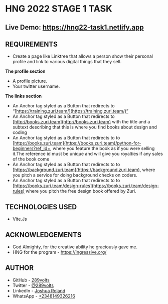 # HNG 2022 STAGE 1 TASK

## Live Demo: https://hng22-task1.netlify.app

## REQUIREMENTS

- Create a page like Linktree that allows a person show their personal profile and link to various digital things that they sell.

 **The profile section**

- A profile picture.
- Your twitter username.

**The links section**

- An Anchor tag  styled as a Button that redirects to “[https://training.zuri.team/](https://training.zuri.team/)”
- An Anchor tag styled as a Button that redirects to [http://books.zuri.team](http://books.zuri.team) with the title and a subtext describing that this is where you find books about design and coding
- An Anchor tag styled as a Button that redirects to to [https://books.zuri.team](https://books.zuri.team)/python-for-beginners?ref_id=<yourslackname>, where you feature the book as if you were selling it.The reference id must be unique and will give you royalties if any sales of the book come
- An Anchor tag styled as a Button that redirects to to [https://background.zuri.team](https://background.zuri.team), where you pitch a service for doing background checks on coders.
- An Anchor tag styled as a Button that redirects to to [https://books.zuri.team/design-rules](https://books.zuri.team/design-rules) where you pitch the free design book offered by Zuri.

## TECHNOLOGIES USED

- Vite.Js


## ACKNOWLEDGEMENTS

- God Almighty, for the creative ability he graciously gave me.
- HNG for the program - https://ingressive.org/

## AUTHOR

- GitHub - [289volts](https://www.github.com/289volts)
- Twitter - [@289volts](https://www.twitter.com/289volts)
- LinkedIn - [Joshua Roland](https://www.linkedin.com/in/Joshua-Roland)
- WhatsApp - [+2348149326216](https://wa.me/2348149326216)